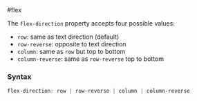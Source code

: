#flex

The `flex-direction` property accepts four possible values:

-   `row`: same as text direction (default)
-   `row-reverse`: opposite to text direction
-   `column`: same as `row` but top to bottom
-   `column-reverse`: same as `row-reverse` top to bottom

### Syntax

```css
flex-direction: row | row-reverse | column | column-reverse
```